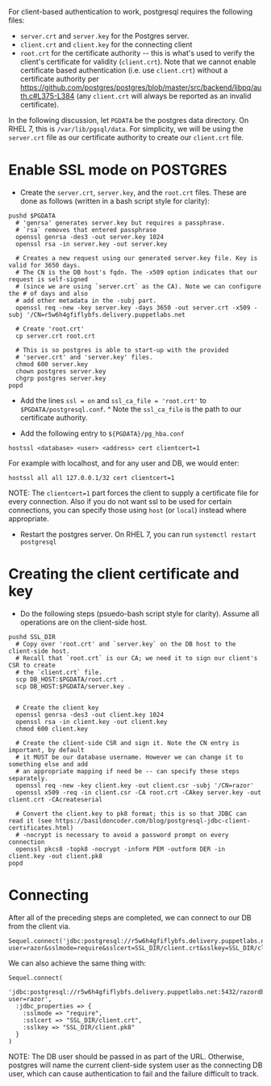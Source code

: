 For client-based authentication to work, postgresql requires the following files:
* `server.crt` and `server.key` for the Postgres server.
* `client.crt` and `client.key` for the connecting client
* `root.crt` for the certificate authority -- this is what's used to verify the client's certificate for validity (`client.crt`). Note that we cannot enable certificate based authentication (i.e. use `client.crt`) without a certificate authority per https://github.com/postgres/postgres/blob/master/src/backend/libpq/auth.c#L375-L384 (any `client.crt` will always be reported as an invalid certificate).

In the following discussion, let `PGDATA` be the postgres data directory. On RHEL 7, this is `/var/lib/pgsql/data`. For simplicity, we will be using the `server.crt` file as our certificate authority to create our `client.crt` file.

# Enable SSL mode on POSTGRES
* Create the `server.crt`, `server.key`, and the `root.crt` files. These are done as follows (written in a bash script style for clarity):
```
pushd $PGDATA
  # 'genrsa' generates server.key but requires a passphrase.
  # `rsa` removes that entered passphrase
  openssl genrsa -des3 -out server.key 1024
  openssl rsa -in server.key -out server.key

  # Creates a new request using our generated server.key file. Key is valid for 3650 days.
  # The CN is the DB host's fqdn. The -x509 option indicates that our request is self-signed
  # (since we are using `server.crt` as the CA). Note we can configure the # of days and also
  # add other metadata in the -subj part.
  openssl req -new -key server.key -days 3650 -out server.crt -x509 -subj '/CN=r5w6h4gfiflybfs.delivery.puppetlabs.net

  # Create 'root.crt'
  cp server.crt root.crt
  
  # This is so postgres is able to start-up with the provided
  # 'server.crt' and 'server.key' files.
  chmod 600 server.key
  chown postgres server.key
  chgrp postgres server.key
popd
```
* Add the lines `ssl = on` and `ssl_ca_file = 'root.crt'` to `$PGDATA/postgresql.conf`.
^ Note the `ssl_ca_file` is the path to our certificate authority.

* Add the following entry to `${PGDATA}/pg_hba.conf`
```
hostssl <database> <user> <address> cert clientcert=1
```

For example with localhost, and for any user and DB, we would enter:
```
hostssl all all 127.0.0.1/32 cert clientcert=1
```

NOTE: The `clientcert=1` part forces the client to supply a certificate file for every connection. Also if you do not want ssl to be used for certain connections, you can specify those using `host` (or `local`) instead where appropriate.

* Restart the postgres server. On RHEL 7, you can run `systemctl restart postgresql`

# Creating the client certificate and key
* Do the following steps (psuedo-bash script style for clarity). Assume all operations are on the client-side host.
```
pushd SSL_DIR
  # Copy over 'root.crt' and `server.key` on the DB host to the client-side host.
  # Recall that `root.crt` is our CA; we need it to sign our client's CSR to create
  # the `client.crt` file.
  scp DB_HOST:$PGDATA/root.crt .
  scp DB_HOST:$PGDATA/server.key .


  # Create the client key
  openssl genrsa -des3 -out client.key 1024
  openssl rsa -in client.key -out client.key
  chmod 600 client.key

  # Create the client-side CSR and sign it. Note the CN entry is important, by default
  # it MUST be our database username. However we can change it to something else and add
  # an appropriate mapping if need be -- can specify these steps separately.
  openssl req -new -key client.key -out client.csr -subj '/CN=razor'
  openssl x509 -req -in client.csr -CA root.crt -CAkey server.key -out client.crt -CAcreateserial

  # Convert the client.key to pk8 format; this is so that JDBC can read it (see https://basildoncoder.com/blog/postgresql-jdbc-client-certificates.html)
  # -nocrypt is necessary to avoid a password prompt on every connection
  openssl pkcs8 -topk8 -nocrypt -inform PEM -outform DER -in client.key -out client.pk8
popd
```

# Connecting
After all of the preceding steps are completed, we can connect to our DB from the client via. 
```
Sequel.connect('jdbc:postgresql://r5w6h4gfiflybfs.delivery.puppetlabs.net:5432/razordb?user=razor&sslmode=require&sslcert=SSL_DIR/client.crt&sslkey=SSL_DIR/client.pk8')
```

We can also achieve the same thing with:
```
Sequel.connect(
  'jdbc:postgresql://r5w6h4gfiflybfs.delivery.puppetlabs.net:5432/razordb?user=razor',
  :jdbc_properties => {
    :sslmode => "require",
    :sslcert => "SSL_DIR/client.crt",
    :sslkey => "SSL_DIR/client.pk8"
  }
)
```

NOTE: The DB user should be passed in as part of the URL. Otherwise, postgres will name the current client-side system user as the connecting DB user, which can cause authentication to fail and the failure difficult to track.
